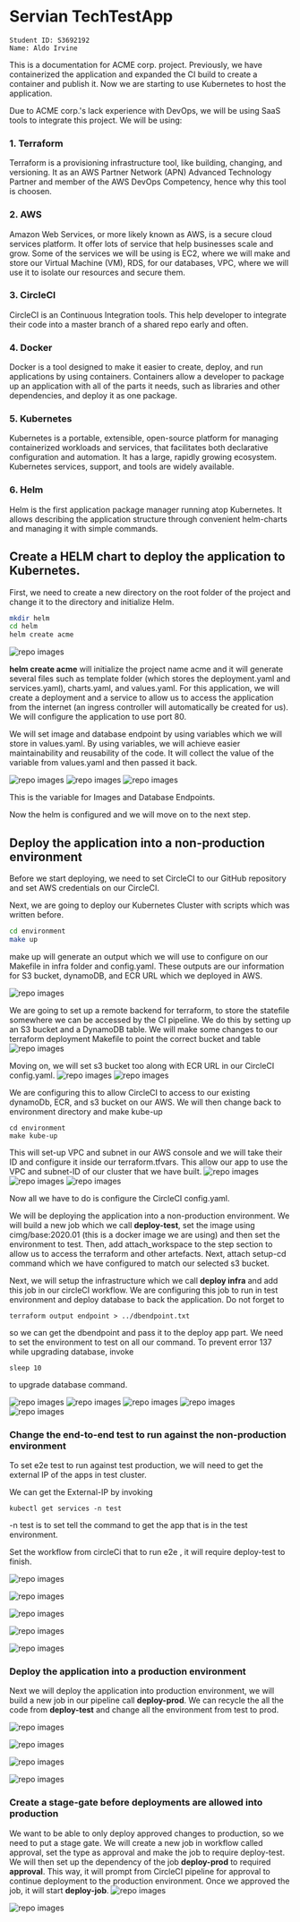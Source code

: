 # Servian TechTestApp
```
Student ID: S3692192 
Name: Aldo Irvine
```

This is a documentation for ACME corp. project.
Previously, we have containerized the application and expanded the CI build to create a container and publish it. Now we are starting to use Kubernetes to host the application.

Due to ACME corp.'s lack experience with DevOps, we will be using SaaS tools to integrate this project. We will be using: 

### 1. Terraform
Terraform is a provisioning infrastructure tool, like building, changing, and versioning. It as an AWS Partner Network (APN) Advanced Technology Partner and member of the AWS DevOps Competency, hence why this tool is choosen. 

### 2. AWS
Amazon Web Services, or more likely known as AWS, is a secure cloud services platform. It offer lots of service that help businesses scale and grow. Some of the services we will be using is EC2, where we will make and store our Virtual Machine (VM), RDS, for our databases, VPC, where we will use it to isolate our resources and secure them.

### 3. CircleCI
CircleCI is an Continuous Integration tools. This help developer to integrate their code into a master branch of a shared repo early and often.

### 4. Docker
Docker is a tool designed to make it easier to create, deploy, and run applications by using containers. Containers allow a developer to package up an application with all of the parts it needs, such as libraries and other dependencies, and deploy it as one package.

### 5. Kubernetes
Kubernetes is a portable, extensible, open-source platform for managing containerized workloads and services, that facilitates both declarative configuration and automation. It has a large, rapidly growing ecosystem. Kubernetes services, support, and tools are widely available.

### 6. Helm
Helm is the first application package manager running atop Kubernetes. It allows describing the application structure through convenient helm-charts and managing it with simple commands.

## Create a HELM chart to deploy the application to Kubernetes.

First, we need to create a new directory on the root folder of the project and change it to the directory and initialize Helm. 

```bash
mkdir helm 
cd helm
helm create acme
```
![repo images](https://github.com/RMIT-COSC2759-SDO/assessment3-student-AldoIrvine111/blob/master/pic/helm.PNG)

**helm create acme** will initialize the project name acme and it will generate several files such as template folder (which stores the deployment.yaml and services.yaml), charts.yaml, and values.yaml. For this application, we will create a deployment and a service to allow us to access the application from
the internet (an ingress controller will automatically be created for us). We will configure the application to use port 80.

We will set image and database endpoint by using variables which we will store in values.yaml. By using variables, we will achieve easier maintainability and reusability of the code. It will collect the value of the variable from values.yaml and then passed it back.


![repo images](https://github.com/RMIT-COSC2759-SDO/assessment3-student-AldoIrvine111/blob/master/pic/deployment.PNG)
![repo images](https://github.com/RMIT-COSC2759-SDO/assessment3-student-AldoIrvine111/blob/master/pic/services.PNG)
![repo images](https://github.com/RMIT-COSC2759-SDO/assessment3-student-AldoIrvine111/blob/master/pic/values.PNG)

This is the variable for Images and Database Endpoints.

Now the helm is configured and we will move on to the next step.

## Deploy the application into a non-production environment

Before we start deploying, we need to set CircleCI to our GitHub repository and set AWS credentials on our CircleCI.

Next, we are going to deploy our Kubernetes Cluster with scripts which was written before.

```bash
cd environment
make up
``` 

make up will generate an output which we will use to configure on our Makefile in infra folder and config.yaml. These outputs are our information for S3 bucket, dynamoDB, and ECR URL which we deployed in AWS. 

![repo images](https://github.com/RMIT-COSC2759-SDO/assessment3-student-AldoIrvine111/blob/master/pic/output.PNG)

We are going to set up a remote backend for terraform, to store the statefile somewhere we can be accessed by the CI pipeline. We do this by setting up an S3 bucket and a DynamoDB table. We will make some changes to our terraform deployment Makefile to point the correct bucket and table
![repo images](https://github.com/RMIT-COSC2759-SDO/assessment3-student-AldoIrvine111/blob/master/pic/init.PNG)

Moving on, we will set s3 bucket too along with ECR URL in our CircleCI config.yaml.
![repo images](https://github.com/RMIT-COSC2759-SDO/assessment3-student-AldoIrvine111/blob/master/pic/cibucket.PNG)
![repo images](https://github.com/RMIT-COSC2759-SDO/assessment3-student-AldoIrvine111/blob/master/pic/ciecr.PNG)

We are configuring this to allow CircleCI to access to our existing dynamoDb, ECR, and s3 bucket on our AWS. We will then change back to environment directory and make kube-up

```
cd environment
make kube-up
```

This will set-up VPC and subnet in our AWS console and we will take their ID and configure it inside our terraform.tfvars. This allow our app to use the VPC and subnet-ID of our cluster that we have built.
![repo images](https://github.com/RMIT-COSC2759-SDO/assessment3-student-AldoIrvine111/blob/master/pic/subnet.PNG)
![repo images](https://github.com/RMIT-COSC2759-SDO/assessment3-student-AldoIrvine111/blob/master/pic/vpc.PNG)
![repo images](https://github.com/RMIT-COSC2759-SDO/assessment3-student-AldoIrvine111/blob/master/pic/tfvars.PNG)

Now all we have to do is configure the CircleCI config.yaml.

We will be deploying the application into a non-production environment. We will build a new job which we call **deploy-test**, set the image using cimg/base:2020.01 (this is a docker image we are using) and then set the environment to test. Then, add attach_workspace to the step section to allow us to access the terraform and other artefacts. Next, attach setup-cd command which we have configured to match our selected s3 bucket.

Next, we will setup the infrastructure which we call **deploy infra** and add this job in our circleCI workflow. We are configuring this job to run in test environment and deploy database to back the application. Do not forget to 

```
terraform output endpoint > ../dbendpoint.txt
```
so we can get the dbendpoint and pass it to the deploy app part. We need to set the environment to test on all our command. To prevent error 137 while upgrading database, invoke
```
sleep 10
```
 to upgrade database command.

![repo images](https://github.com/RMIT-COSC2759-SDO/assessment3-student-AldoIrvine111/blob/master/pic/workflowtest.PNG)
![repo images](https://github.com/RMIT-COSC2759-SDO/assessment3-student-AldoIrvine111/blob/master/pic/deploy-test.PNG)
![repo images](https://github.com/RMIT-COSC2759-SDO/assessment3-student-AldoIrvine111/blob/master/pic/testtest.PNG)
![repo images](https://github.com/RMIT-COSC2759-SDO/assessment3-student-AldoIrvine111/blob/master/pic/testinfra.PNG)
![repo images](https://github.com/RMIT-COSC2759-SDO/assessment3-student-AldoIrvine111/blob/master/pic/test.PNG)



### Change the end-to-end test to run against the non-production environment 

To set e2e test to run against test production, we will need to get the external IP of the apps in test cluster. 

We can get the External-IP by invoking
```
kubectl get services -n test
```

-n test is to set tell the command to get the app that is in the test environment. 

Set the workflow from circleCi that to run e2e , it will require deploy-test to finish. 

![repo images](https://github.com/RMIT-COSC2759-SDO/assessment3-student-AldoIrvine111/blob/master/pic/kubectl.PNG)

![repo images](https://github.com/RMIT-COSC2759-SDO/assessment3-student-AldoIrvine111/blob/master/pic/e2ecode.PNG)

![repo images](https://github.com/RMIT-COSC2759-SDO/assessment3-student-AldoIrvine111/blob/master/pic/e2etest.PNG)

![repo images](https://github.com/RMIT-COSC2759-SDO/assessment3-student-AldoIrvine111/blob/master/pic/teste2e.PNG)

![repo images](https://github.com/RMIT-COSC2759-SDO/assessment3-student-AldoIrvine111/blob/master/pic/workflowe2e.PNG)


### Deploy the application into a production environment 

Next we will deploy the application into production environment, we will build a new job in our pipeline call **deploy-prod**.  We can recycle the all the code from **deploy-test** and change all the environment from test to prod. 

![repo images](https://github.com/RMIT-COSC2759-SDO/assessment3-student-AldoIrvine111/blob/master/pic/deploy-prod.PNG)

![repo images](https://github.com/RMIT-COSC2759-SDO/assessment3-student-AldoIrvine111/blob/master/pic/prod.PNG)

![repo images](https://github.com/RMIT-COSC2759-SDO/assessment3-student-AldoIrvine111/blob/master/pic/prodinfra.PNG)

![repo images](https://github.com/RMIT-COSC2759-SDO/assessment3-student-AldoIrvine111/blob/master/pic/prodprod.PNG)


### Create a stage-gate before deployments are allowed into production

We want to be able to only deploy approved changes to production, so we need to put a stage gate. We will create a new job in workflow called approval, set the type as approval and make the job to require deploy-test.
We will then set up the dependency of the job **deploy-prod** to required **approval**. This way, it will prompt from CircleCI pipeline for approval to continue deployment to the production environment. Once we approved the job, it will start **deploy-job**.
![repo images](https://github.com/RMIT-COSC2759-SDO/assessment3-student-AldoIrvine111/blob/master/pic/workflowprod.PNG)

![repo images](https://github.com/RMIT-COSC2759-SDO/assessment3-student-AldoIrvine111/blob/master/pic/approval.PNG)



